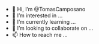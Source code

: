 - 👋 Hi, I’m @TomasCamposano
- 👀 I’m interested in ...
- 🌱 I’m currently learning ...
- 💞️ I’m looking to collaborate on ...
- 📫 How to reach me ...

<!---
TomasCamposano/TomasCamposano is a ✨ special ✨ repository because its `README.md` (this file) appears on your GitHub profile.
You can click the Preview link to take a look at your changes.
--->
